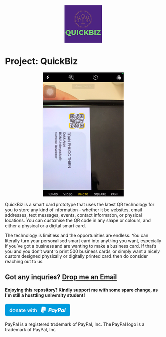 <p align="center">
  <img src="https://github.com/PhuocThienTran/QuickBiz/blob/main/QuickBiz.png">
</p>

# Project: QuickBiz
  <p align="center">
    <a href="https://github.com/PhuocThienTran/QuickBiz/blob/main/RPReplay_Final1605664511.mov"><img src="VideoScreen.png" height="400"></a>
  </p>
QuickBiz is a smart card prototype that uses the latest QR technology for you to store any kind of information - whether it be websites, email addresses, text messages, events, contact information, or physical locations. You can customise the QR code in any shape or colours, and either a physical or a digital smart card. 

The technology is limitless and the opportunities are endless. You can literally turn your personalised smart card into anything you want, especially if you’ve got a business and are wanting to make a business card. If that’s you and you don’t want to print 500 business cards, or simply want a nicely custom designed physically or digitally printed card, then do consider reaching out to us.

## Got any inquries? [Drop me an Email](mailto:donnyquickinc@gmail.com)

#### Enjoying this repository? Kindly support me with some spare change, as I'm still a husttling university student!
  <a href="https://www.paypal.me/thientran2702"><img src="blue.svg" height="40"></a>  
<p>PayPal is a registered trademark of PayPal, Inc. The PayPal logo is a trademark of PayPal, Inc.</p>
